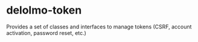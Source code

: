 # delolmo-token
Provides a set of classes and interfaces to manage tokens (CSRF, account activation, password reset, etc.)
